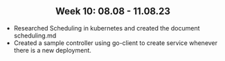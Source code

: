 <center><h2><b>Week 10: 08.08 - 11.08.23</b></h2></center>

- Researched Scheduling in kubernetes and created the document scheduling.md
- Created a sample controller using go-client to create service whenever there is a new deployment.
